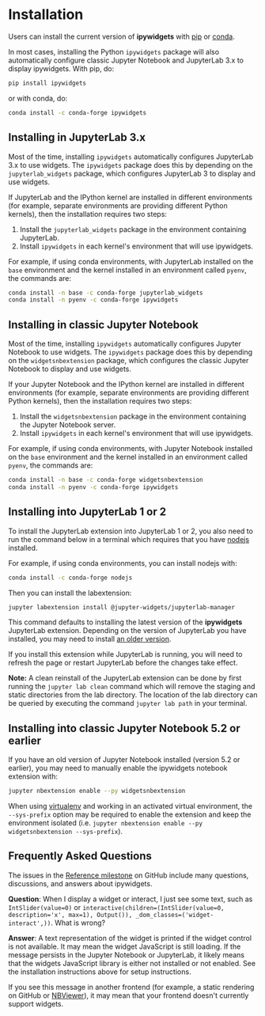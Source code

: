Installation
============

Users can install the current version of **ipywidgets** with
[pip](https://pip.pypa.io/en/stable/) or
[conda](https://conda.readthedocs.io/en/latest/).

In most cases, installing the Python `ipywidgets` package will also automatically configure classic Jupyter Notebook and JupyterLab 3.x to display ipywidgets. With pip, do:

``` bash
pip install ipywidgets
```

or with conda, do:

``` bash
conda install -c conda-forge ipywidgets
```

Installing in JupyterLab 3.x
----------------------------

Most of the time, installing `ipywidgets` automatically configures JupyterLab 3.x to use widgets. The `ipywidgets` package does this by depending on the `jupyterlab_widgets` package, which configures JupyterLab 3 to display and use widgets. 

If JupyterLab and the IPython kernel are installed in different
environments (for example, separate environments are providing different
Python kernels), then the installation requires two steps:

1. Install the `jupyterlab_widgets` package in the environment containing JupyterLab.
2. Install `ipywidgets` in each kernel's environment that will use ipywidgets.

For example, if using conda environments, with JupyterLab installed on the 
`base` environment and the kernel installed in an environment called `pyenv`,
the commands are:

```bash
conda install -n base -c conda-forge jupyterlab_widgets
conda install -n pyenv -c conda-forge ipywidgets
```


Installing in classic Jupyter Notebook
--------------------------------------

Most of the time, installing `ipywidgets` automatically configures Jupyter Notebook to use widgets. The `ipywidgets` package does this by depending on the `widgetsnbextension` package, which configures the classic Jupyter Notebook to display and use widgets. 

If your Jupyter Notebook and the IPython kernel are installed in different
environments (for example, separate environments are providing different
Python kernels), then the installation requires two steps:

1. Install the `widgetsnbextension` package in the environment
containing the Jupyter Notebook server.
2. Install `ipywidgets` in each kernel's environment that will use ipywidgets.

For example, if using conda environments, with Jupyter Notebook installed on the 
`base` environment and the kernel installed in an environment called `pyenv`,
the commands are:

```bash
conda install -n base -c conda-forge widgetsnbextension
conda install -n pyenv -c conda-forge ipywidgets
```



Installing into JupyterLab 1 or 2
---------------------------------

To install the JupyterLab extension into JupyterLab 1 or 2, you also need to run the command below in
a terminal which requires that you have [nodejs](https://nodejs.org/en/)
installed.

For example, if using conda environments, you can install nodejs with:

```bash
conda install -c conda-forge nodejs
```

Then you can install the labextension:

```bash
jupyter labextension install @jupyter-widgets/jupyterlab-manager
```

This command defaults to installing the latest version of the **ipywidgets**
JupyterLab extension. Depending on the version of JupyterLab you have installed, you 
may need to install [an older version](https://github.com/jupyter-widgets/ipywidgets/tree/master/packages/jupyterlab-manager#version-compatibility).

If you install this extension while JupyterLab is running, you will need to
refresh the page or restart JupyterLab before the changes take effect.

**Note:** A clean reinstall of the JupyterLab extension can be done by first
running the `jupyter lab clean` command which will remove the staging and
static directories from the lab directory. The location of the lab directory
can be queried by executing the command `jupyter lab path` in your terminal.

Installing into classic Jupyter Notebook 5.2 or earlier
-------------------------------------------------------

If you have an old version of Jupyter Notebook installed (version 5.2 or
earlier), you may need to manually enable the ipywidgets notebook extension
with:

```bash
jupyter nbextension enable --py widgetsnbextension
```

When using [virtualenv](https://virtualenv.pypa.io/en/stable/) and working in
an activated virtual environment, the ``--sys-prefix`` option may be required
to enable the extension and keep the environment isolated (i.e.
``jupyter nbextension enable --py widgetsnbextension --sys-prefix``).


Frequently Asked Questions
--------------------------

The issues in the [Reference milestone](https://github.com/jupyter-widgets/ipywidgets/issues?q=is%3Aopen+is%3Aissue+milestone%3AReference) on GitHub include many questions, discussions,
and answers about ipywidgets.

**Question**: When I display a widget or interact, I just see some text, such as `IntSlider(value=0)` or `interactive(children=(IntSlider(value=0, description='x', max=1), Output()), _dom_classes=('widget-interact',))`. What is wrong?

**Answer**: A text representation of the widget is printed if the widget control
is not available. It may mean the widget JavaScript is still loading. If the
message persists in the Jupyter Notebook or JupyterLab, it likely means that the
widgets JavaScript library is either not installed or not enabled. See the
installation instructions above for setup instructions.

If you see this message in another frontend (for example, a static rendering on
GitHub or <a href="https://nbviewer.jupyter.org/">NBViewer</a>), it may mean
that your frontend doesn't currently support widgets.
